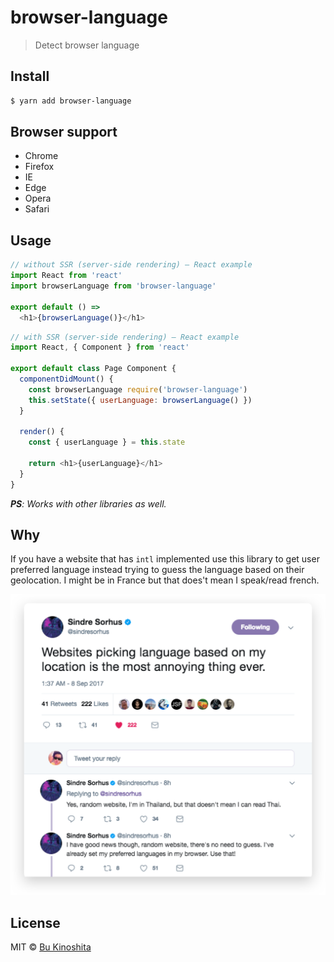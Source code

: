 # browser-language

> Detect browser language


## Install

```bash
$ yarn add browser-language
```


## Browser support

- Chrome
- Firefox
- IE
- Edge
- Opera
- Safari


## Usage

```js
// without SSR (server-side rendering) — React example
import React from 'react'
import browserLanguage from 'browser-language'

export default () =>
  <h1>{browserLanguage()}</h1>
```

```js
// with SSR (server-side rendering) — React example
import React, { Component } from 'react'

export default class Page Component {
  componentDidMount() {
    const browserLanguage require('browser-language')
    this.setState({ userLanguage: browserLanguage() })
  }

  render() {
    const { userLanguage } = this.state

    return <h1>{userLanguage}</h1>
  }
}
```

_**PS**: Works with other libraries as well._


## Why

If you have a website that has `intl` implemented use this library to get user preferred language instead trying to guess the language based on their geolocation. I might be in France but that does't mean I speak/read french.

<img src="/sindres-is-cool.png" alt="" width="550">


## License

MIT © [Bu Kinoshita](https://bukinoshita.io)
